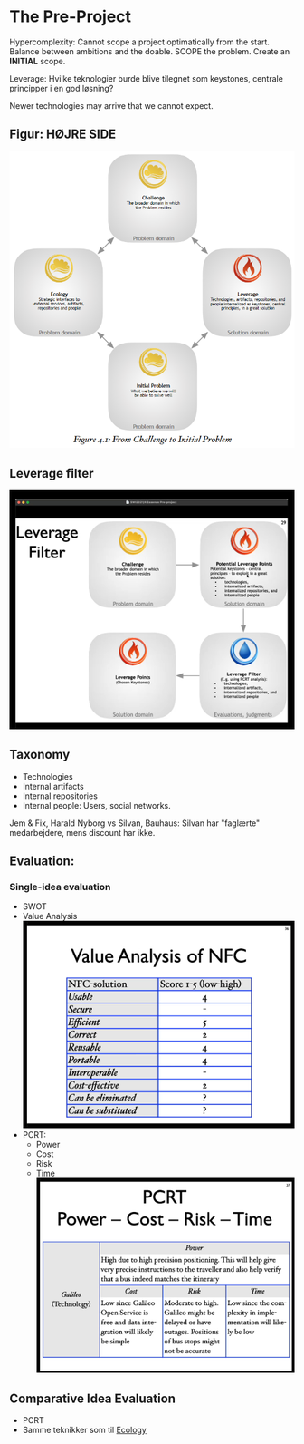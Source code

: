 # The Pre-Project
Hypercomplexity: Cannot scope a project optimatically from the start.
Balance between ambitions and the doable.
SCOPE the problem. Create an **INITIAL** scope.

Leverage: Hvilke teknologier burde blive tilegnet som keystones, centrale principper i en god løsning?

Newer technologies may arrive that we cannot expect.

## Figur: HØJRE SIDE
![](figures/essence_leverage_ecology.png)


## Leverage filter
![](figures/essence_preproject_leverage_filter.png)



## Taxonomy
* Technologies
* Internal artifacts
* Internal repositories
* Internal people: Users, social networks.

Jem & Fix, Harald Nyborg vs Silvan, Bauhaus:
Silvan har "faglærte" medarbejdere, mens discount har ikke.


## Evaluation:
### Single-idea evaluation
* SWOT
* Value Analysis
![](figures/essence_preproject_value.png)
* PCRT: 
  * Power
  * Cost
  * Risk
  * Time
![](figures/essence_preproject_pcrt.png)

## Comparative Idea Evaluation
* PCRT
* Samme teknikker som til [Ecology](essence_preproject_ecology.md)